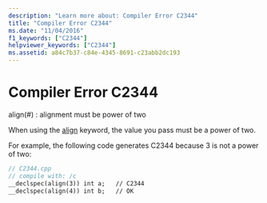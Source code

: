 ```yaml
---
description: "Learn more about: Compiler Error C2344"
title: "Compiler Error C2344"
ms.date: "11/04/2016"
f1_keywords: ["C2344"]
helpviewer_keywords: ["C2344"]
ms.assetid: a84c7b37-c84e-4345-8691-c23abb2dc193
---
```

# Compiler Error C2344

align(#) : alignment must be power of two

When using the [align](../../cpp/align-cpp.md) keyword, the value you pass must be a power of two.

For example, the following code generates C2344 because 3 is not a power of two:

```cpp
// C2344.cpp
// compile with: /c
__declspec(align(3)) int a;   // C2344
__declspec(align(4)) int b;   // OK
```
